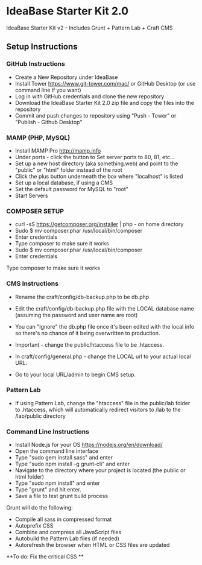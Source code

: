 # IdeaBase Starter Kit 2.0
IdeaBase Starter Kit v2 - Includes Grunt + Pattern Lab + Craft CMS

## Setup Instructions

### GitHub Instructions

* Create a New Repository under IdeaBase
* Install Tower https://www.git-tower.com/mac/ or GitHub Desktop (or use command line if you want)
* Log in with GitHub credentials and clone the new repository
* Download the IdeaBase Starter Kit 2.0 zip file and copy the files into the repository
* Commit and push changes to repository using "Push - Tower" or "Publish - Github Desktop"

### MAMP (PHP, MySQL)

* Install MAMP Pro http://mamp.info
* Under ports - click the button to Set server ports to 80, 81, etc...
* Set up a new host directory (aka something.web) and point to the "public" or "html" folder instead of the root
 * Click the plus button underneath the box where "localhost" is listed
* Set up a local database, if using a CMS
* Set the default password for MySQL to "root"
* Start Servers

### COMPOSER SETUP

* curl -sS https://getcomposer.org/installer | php - on home directory
* Sudo $ mv composer.phar /usr/local/bin/composer
* Enter credentials
* Type composer to make sure it works
* Sudo $ mv composer.phar /usr/local/bin/composer
* Enter credentials


Type composer to make sure it works

### CMS Instructions

* Rename the craft/config/db-backup.php to be db.php
* Edit the craft/config/db-backup.php file with the LOCAL database name (assuming the password and user name are root)
* You can "Ignore" the db.php file once it's been edited with the local info so there's no chance of it being overwritten to production.
* Important - change the public/htaccess file to be .htaccess.  
* In craft/config/general.php - change the LOCAL url to your actual local URL.

* Go to your local URL/admin to begin CMS setup.

### Pattern Lab

* If using Pattern Lab, change the "htaccess" file in the public/lab folder to .htaccess, which will automatically redirect visitors to /lab to the /lab/public directory

### Command Line Instructions

* Install Node.js for your OS https://nodejs.org/en/download/
* Open the command line interface
* Type "sudo gem install sass" and enter
* Type "sudo npm install -g grunt-cli" and enter
* Navigate to the directory where your project is located (the public or html folder)
* Type "sudo npm install" and enter
* Type "grunt" and hit enter.
* Save a file to test grunt build process

Grunt will do the following:

* Compile all sass in compressed format
* Autoprefix CSS
* Combine and compress all JavaScript files
* Autobuild the Pattern Lab files (if needed)
* Autorefresh the browser when HTML or CSS files are updated

**To do:  Fix the critical CSS **
